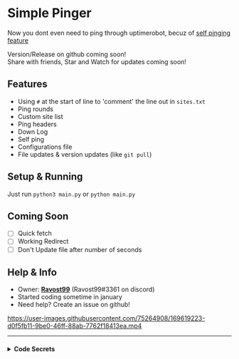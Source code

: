 # Simple Pinger

<!--And all you have to do it ping

https://user-images.githubusercontent.com/75264908/169619223-d0f5fb11-9be0-46ff-88ab-7762f18413ea.mp4

 it through [uptimerobot](https://uptimerobot.com), well soon you won't have to!
want to remove pinging through uptimerobot -->
Now you dont even need to ping through uptimerobot, becuz of [self pinging feature](https://github.com/Ravost99/ping/blob/main/main.py#L246)


Version/Release on github coming soon!<br>
Share with friends, Star and Watch for updates coming soon!

## Features
- Using `#` at the start of line to 'comment' the line out in `sites.txt`
- Ping rounds
- Custom site list
- Ping headers
- Down Log
- Self ping
- Configurations file
- File updates & version updates (like `git pull`)

## Setup & Running
Just run `python3 main.py` 
or `python main.py`<br>


## Coming Soon
- [ ] Quick fetch
- [ ] Working Redirect
- [ ] Don't Update file after number of seconds

## Help & Info
- Owner: **[Ravost99](https://github.com/Ravost99)** (Ravost99#3361 on discord)
- Started coding sometime in january
- Need help? Create an issue on github!

https://user-images.githubusercontent.com/75264908/169619223-d0f5fb11-9be0-46ff-88ab-7762f18413ea.mp4

------


<h4>
<details>
  <summary>Code Secrets</summary>

  If you add `debug = True` in `config.py`<br>then you can access some kinda broken features!
  <ul>
    <li>Disable Automatic version updates (view old versions)</li>
    <li>Have some fun with colors in console</li>
    <li>And more coming soon!</li>
  </ul>
</details></h4>
